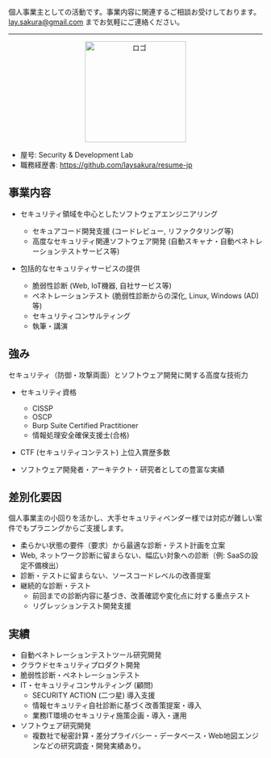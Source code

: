 個人事業主としての活動です。事業内容に関連するご相談お受けしております。lay.sakura@gmail.com までお気軽にご連絡ください。

---

<p align="center">
  <img src="https://raw.githubusercontent.com/laysakura/Security-Development-Lab/main/logo.png" alt="ロゴ" width="200px">
</p>

- 屋号: Security & Development Lab
- 職務経歴書: https://github.com/laysakura/resume-jp

## 事業内容

- セキュリティ領域を中心としたソフトウェアエンジニアリング
  - セキュアコード開発支援 (コードレビュー, リファクタリング等)
  - 高度なセキュリティ関連ソフトウェア開発 (自動スキャナ・自動ペネトレーションテストサービス等)

- 包括的なセキュリティサービスの提供
  - 脆弱性診断 (Web, IoT機器, 自社サービス等)
  - ペネトレーションテスト (脆弱性診断からの深化, Linux, Windows (AD) 等)
  - セキュリティコンサルティング
  - 執筆・講演

## 強み

セキュリティ（防御・攻撃両面）とソフトウェア開発に関する高度な技術力

- セキュリティ資格
  - CISSP
  - OSCP
  - Burp Suite Certified Practitioner
  - 情報処理安全確保支援士(合格)

- CTF (セキュリティコンテスト) 上位入賞歴多数
- ソフトウェア開発者・アーキテクト・研究者としての豊富な実績

## 差別化要因

個人事業主の小回りを活かし、大手セキュリティベンダー様では対応が難しい案件でもプラニングからご支援します。

- 柔らかい状態の要件（要求）から最適な診断・テスト計画を立案
- Web, ネットワーク診断に留まらない、幅広い対象への診断（例: SaaSの設定不備検出）
- 診断・テストに留まらない、ソースコードレベルの改善提案
- 継続的な診断・テスト
  - 前回までの診断内容に基づき、改善確認や変化点に対する重点テスト
  - リグレッションテスト開発支援
 
## 実績

- 自動ペネトレーションテストツール研究開発
- クラウドセキュリティプロダクト開発
- 脆弱性診断・ペネトレーションテスト
- IT・セキュリティコンサルティング (顧問)
  - SECURITY ACTION (二つ星) 導入支援
  - 情報セキュリティ自社診断に基づく改善策提案・導入
  - 業務IT環境のセキュリティ施策企画・導入・運用
- ソフトウェア研究開発
  - 複数社で秘密計算・差分プライバシー・データベース・Web地図エンジンなどの研究調査・開発実績あり。
